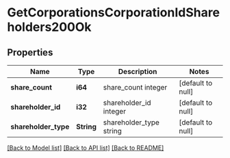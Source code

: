 # GetCorporationsCorporationIdShareholders200Ok

## Properties
Name | Type | Description | Notes
------------ | ------------- | ------------- | -------------
**share_count** | **i64** | share_count integer | [default to null]
**shareholder_id** | **i32** | shareholder_id integer | [default to null]
**shareholder_type** | **String** | shareholder_type string | [default to null]

[[Back to Model list]](../README.md#documentation-for-models) [[Back to API list]](../README.md#documentation-for-api-endpoints) [[Back to README]](../README.md)


